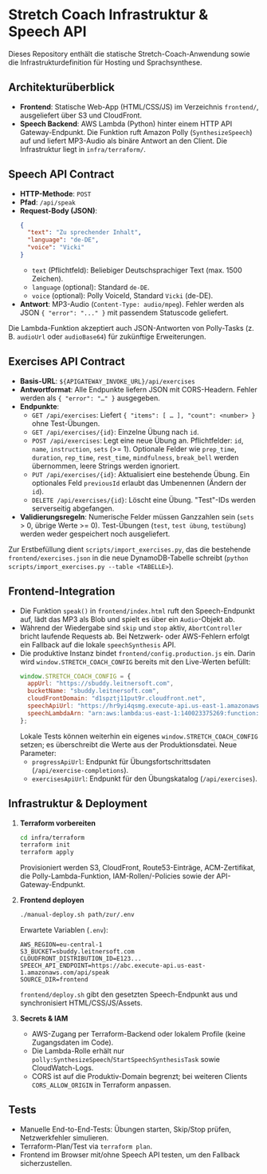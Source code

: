 # Stretch Coach Infrastruktur & Speech API

Dieses Repository enthält die statische Stretch-Coach-Anwendung sowie die Infrastrukturdefinition für Hosting und Sprachsynthese.

## Architekturüberblick

- **Frontend**: Statische Web-App (HTML/CSS/JS) im Verzeichnis `frontend/`, ausgeliefert über S3 und CloudFront.
- **Speech Backend**: AWS Lambda (Python) hinter einem HTTP API Gateway-Endpunkt. Die Funktion ruft Amazon Polly (`SynthesizeSpeech`) auf und liefert MP3-Audio als binäre Antwort an den Client. Die Infrastruktur liegt in `infra/terraform/`.

## Speech API Contract

- **HTTP-Methode**: `POST`
- **Pfad**: `/api/speak`
- **Request-Body (JSON)**:
  ```json
  {
    "text": "Zu sprechender Inhalt",
    "language": "de-DE",
    "voice": "Vicki"
  }
  ```
  - `text` (Pflichtfeld): Beliebiger Deutschsprachiger Text (max. 1500 Zeichen).
  - `language` (optional): Standard `de-DE`.
  - `voice` (optional): Polly VoiceId, Standard `Vicki` (de-DE).
- **Antwort**: MP3-Audio (`Content-Type: audio/mpeg`). Fehler werden als JSON `{ "error": "..." }` mit passendem Statuscode geliefert.

Die Lambda-Funktion akzeptiert auch JSON-Antworten von Polly-Tasks (z. B. `audioUrl` oder `audioBase64`) für zukünftige Erweiterungen.

## Exercises API Contract

- **Basis-URL**: `${APIGATEWAY_INVOKE_URL}/api/exercises`
- **Antwortformat**: Alle Endpunkte liefern JSON mit CORS-Headern. Fehler werden als `{ "error": "…" }` ausgegeben.
- **Endpunkte**:
  - `GET /api/exercises`: Liefert `{ "items": [ … ], "count": <number> }` ohne Test-Übungen.
  - `GET /api/exercises/{id}`: Einzelne Übung nach `id`.
  - `POST /api/exercises`: Legt eine neue Übung an. Pflichtfelder: `id`, `name`, `instruction`, `sets` (>= 1). Optionale Felder wie `prep_time`, `duration`, `rep_time`, `rest_time`, `mindfulness`, `break_bell` werden übernommen, leere Strings werden ignoriert.
  - `PUT /api/exercises/{id}`: Aktualisiert eine bestehende Übung. Ein optionales Feld `previousId` erlaubt das Umbenennen (Ändern der `id`).
  - `DELETE /api/exercises/{id}`: Löscht eine Übung. "Test"-IDs werden serverseitig abgefangen.
- **Validierungsregeln**: Numerische Felder müssen Ganzzahlen sein (`sets` > 0, übrige Werte >= 0). Test-Übungen (`test`, `test übung`, `testübung`) werden weder gespeichert noch ausgeliefert.

Zur Erstbefüllung dient `scripts/import_exercises.py`, das die bestehende `frontend/exercises.json` in die neue DynamoDB-Tabelle schreibt (`python scripts/import_exercises.py --table <TABELLE>`).

## Frontend-Integration

- Die Funktion `speak()` in `frontend/index.html` ruft den Speech-Endpunkt auf, lädt das MP3 als Blob und spielt es über ein `Audio`-Objekt ab.
- Während der Wiedergabe sind `skip` und `stop` aktiv, `AbortController` bricht laufende Requests ab. Bei Netzwerk- oder AWS-Fehlern erfolgt ein Fallback auf die lokale `speechSynthesis` API.
- Die produktive Instanz bindet `frontend/config.production.js` ein. Darin wird `window.STRETCH_COACH_CONFIG` bereits mit den Live-Werten befüllt:
  ```js
  window.STRETCH_COACH_CONFIG = {
    appUrl: "https://sbuddy.leitnersoft.com",
    bucketName: "sbuddy.leitnersoft.com",
    cloudFrontDomain: "d1spztj11put9r.cloudfront.net",
    speechApiUrl: "https://hr9yi4qsmg.execute-api.us-east-1.amazonaws.com/api/speak",
    speechLambdaArn: "arn:aws:lambda:us-east-1:140023375269:function:stretch-coach-speech",
  };
  ```
  Lokale Tests können weiterhin ein eigenes `window.STRETCH_COACH_CONFIG` setzen; es überschreibt die Werte aus der Produktionsdatei.
  Neue Parameter:
  - `progressApiUrl`: Endpunkt für Übungsfortschrittsdaten (`/api/exercise-completions`).
  - `exercisesApiUrl`: Endpunkt für den Übungskatalog (`/api/exercises`).

## Infrastruktur & Deployment

1. **Terraform vorbereiten**
   ```bash
   cd infra/terraform
   terraform init
   terraform apply
   ```
   Provisioniert werden S3, CloudFront, Route53-Einträge, ACM-Zertifikat, die Polly-Lambda-Funktion, IAM-Rollen/-Policies sowie der API-Gateway-Endpunkt.

2. **Frontend deployen**
   ```bash
   ./manual-deploy.sh path/zur/.env
   ```
   Erwartete Variablen (`.env`):
   ```env
   AWS_REGION=eu-central-1
   S3_BUCKET=sbuddy.leitnersoft.com
   CLOUDFRONT_DISTRIBUTION_ID=E123...
   SPEECH_API_ENDPOINT=https://abc.execute-api.us-east-1.amazonaws.com/api/speak
   SOURCE_DIR=frontend
   ```
   `frontend/deploy.sh` gibt den gesetzten Speech-Endpunkt aus und synchronisiert HTML/CSS/JS/Assets.

3. **Secrets & IAM**
   - AWS-Zugang per Terraform-Backend oder lokalem Profile (keine Zugangsdaten im Code).
   - Die Lambda-Rolle erhält nur `polly:SynthesizeSpeech`/`StartSpeechSynthesisTask` sowie CloudWatch-Logs.
   - CORS ist auf die Produktiv-Domain begrenzt; bei weiteren Clients `CORS_ALLOW_ORIGIN` in Terraform anpassen.

## Tests

- Manuelle End-to-End-Tests: Übungen starten, Skip/Stop prüfen, Netzwerkfehler simulieren.
- Terraform-Plan/Test via `terraform plan`.
- Frontend im Browser mit/ohne Speech API testen, um den Fallback sicherzustellen.
